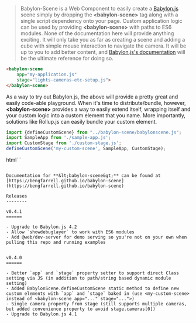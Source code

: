  > Babylon-Scene is a Web Component to easily create a [Babylon.js](https://www.babylonjs.com/) scene simply by dropping the **&lt;babylon-scene&gt;** tag along with a single script dependency onto your page. Custom application logic can be used by
 providing **&lt;babylon-scene&gt;** with paths to ES6 modules. None of the documentation here will provide anything exciting. It will only take you as far
 as creating a scene and adding a cube with simple mouse interaction to navigate the camera. It will be up to you to add better content, and [Babylon.js's documentation](https://doc.babylonjs.com/)
 will be the ultimate reference for doing so.

 ```html
 <babylon-scene
     app="my-application.js"
     stage="lights-cameras-etc-setup.js">
 </babylon-scene>
 ```

 As a way to try out Babylon.js, the above will provide a pretty great and easily code-able playground. When it's time to distribute/bundle, however, **&lt;babylon-scene&gt;** provides a way to easily
 extend itself, wrapping itself and your custom logic into a custom element that you name. More importantly, solutions like Rollup.js can easily bundle your custom element.

 ```javascript
import {defineCustomScene} from "../babylon-scene/babylonscene.js";
import SampleApp from './sample-app.js';
import CustomStage from './custom-stage.js';
defineCustomScene('my-custom-scene', SampleApp, CustomStage);
 ```

 html```
 <my-custom-scene></my-custom-scene>
 ```

Documentation for **&lt;babylon-scene&gt;** can be found at
[https://bengfarrell.github.io/babylon-scene](https://bengfarrell.github.io/babylon-scene)

Releases
--------

v0.4.1
======

- Upgrade to Babylon.js 4.2
- Allow `showdebuglayer` to work with ES6 modules
- Add @web/dev-server for demo serving so you're not on your own when pulling this repo and running examples


v0.4.0
======

- Better `app` and `stage` property setter to support direct Class setting via JS (in addition to path/string based dynamic module setting)
- Added BabylonScene.defineCustomScene static method to define new custom elements with `app` and `stage` baked in (use <my-custom-scene> instead of <babylon-scene app="..." stage="...">)
- Single camera property from stage (still supports multiple cameras, but added convenience property to avoid stage.cameras[0])
- Upgrade to Babylon.js 4.1
